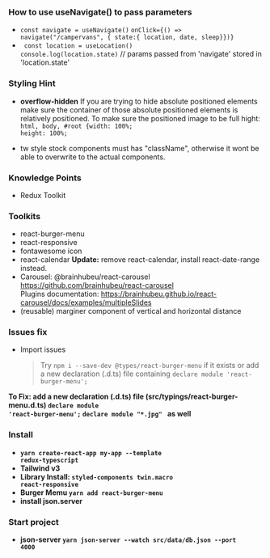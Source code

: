 ### How to use useNavigate() to pass parameters 
- <code>const navigate = useNavigate()</code>
  <code>onClick={() => navigate("/campervans", { state:{ location, date, sleep}})}</code>
- <code> const location = useLocation()</code>
  <code> console.log(location.state)</code> // params passed from 'navigate' stored in 'location.state'


### Styling Hint

- <strong>overflow-hidden</strong>
  If you are trying to hide absolute positioned elements make sure the container of those absolute positioned elements is relatively positioned.
  To make sure the positioned image to be full hight:
  <code>html, body, #root {width: 100%; height: 100%;</code>

- tw style stock components must has "className", otherwise it wont be able to overwrite to the actual components.

### Knowledge Points

- Redux Toolkit

### Toolkits

- react-burger-menu
- react-responsive
- fontawesome icon
- react-calendar
  <strong>Update:</strong> remove react-calendar, install react-date-range instead.
- Carousel: @brainhubeu/react-carousel  
https://github.com/brainhubeu/react-carousel   
Plugins documentation: https://brainhubeu.github.io/react-carousel/docs/examples/multipleSlides
- (reusable) marginer component of vertical and horizontal distance

### Issues fix

- Import issues
  > Try `npm i --save-dev @types/react-burger-menu` if it exists or add a new declaration (.d.ts) file containing `declare module 'react-burger-menu';`

<strong>To Fix: add a new declaration (.d.ts) file (src/typings/react-burger-menu.d.ts)
<code>declare module 'react-burger-menu';</code>
<code>declare module "*.jpg" </code> as well

### Install

- <code>yarn create-react-app my-app --template redux-typescript</code>
- Tailwind v3
- Library Install:
  <code>styled-components twin.macro react-responsive</code>
- Burger Memu
  <code>yarn add react-burger-menu</code>
- install json.server 

### Start project
- json-server 
  <code>yarn json-server --watch src/data/db.json --port 4000
